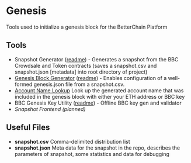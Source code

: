 # Genesis

Tools used to initialize a genesis block for the BetterChain Platform

## Tools

- Snapshot Generator ([readme](https://github.com/betterchainio/genesis/tree/master/tools/snapshot)) - Generates a snapshot from the BBC Crowdsale and Token contracts (saves a snapshot.csv and snapshot.json [metadata] into root directory of project)
- [Genesis Block Generator](https://github.com/betterchainio/BetterChain/programs/genesis/) ([readme](https://github.com/betterchainio/genesis/tree/master/tools/genesis)) - Enables configuration of a well-formed genesis.json file from a snapshot.csv. 
- [Account Name Lookup](https://bbcio.github.io/genesis/tools/account-name/index.html) Look up the generated account name that was included in the genesis block with either your ETH address or BBC key
- BBC Genesis Key Utility ([readme](https://github.com/betterchainio/genesis/tree/master/tools/keys)) - Offline BBC key gen and validator
- _Snapshot Frontend (planned)_

## Useful Files
- **snapshot.csv** Comma-delimited distribution list
- **snapshot.json** Meta data for the snapshot in the repo, describes the parameters of snapshot, some statistics and data for debugging
